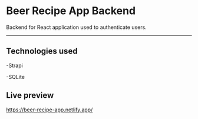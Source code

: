# Beer Recipe App Backend

Backend for React application used to authenticate users.
___

## Technologies used
-Strapi

-SQLite

## Live preview
https://beer-recipe-app.netlify.app/
